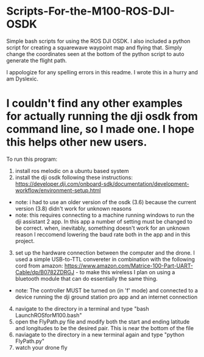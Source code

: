 # Scripts-For-the-M100-ROS-DJI-OSDK
Simple bash scripts for using the ROS DJI OSDK. I also included a python script for creating a squarewave waypoint map and flying that.
Simply change the coordinates seen at the bottom of the python script to auto generate the flight path.

I appologize for any spelling errors in this readme. I wrote this in a hurry and am Dyslexic.

# I couldn't find any other examples for actually running the dji osdk from command line, so I made one. I hope this helps other new users.
To run this program:
1) install ros melodic on a ubuntu based system
2) install the dji osdk following these instructions: 
https://developer.dji.com/onboard-sdk/documentation/development-workflow/environment-setup.html
  - note: i had to use an older version of the osdk (3.6) because the current version (3.8) didn't work for unknown reasons
  - note: this requires connecting to a machine running windows to run the dji assistant 2 app. In this app a number of setting must be changed to be correct. when, inevitably, something doesn't work for an unknown reason I reccomend lowering the baud rate both in the app and in this project. 
3) set up the hardware connection between the computer and the drone. I used a simple USB-to-TTL convereter in combination with the following cord from amazon: https://www.amazon.com/Matrice-100-Part-UART-Cable/dp/B0782ZDRGJ  - to make this wireless I plan on using a bluetooth module that can do essentially the same thing. 
  - note: The controller MUST be turned on (in 'f' mode) and connected to a device running the dji ground station pro app and an internet connection
4) navigate to the directory in a terminal and type "bash LaunchROSforM100.bash"
5) open the FlyPath.py file and modify both the start and ending latitude and longitudes to be the desired pair. This is near the bottom of the file
6) naviagate to the directory in a new terminal again and type "python FlyPath.py"
7) watch your drone fly
